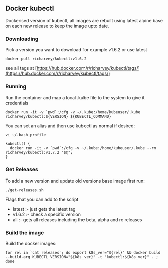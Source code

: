 ## Docker kubectl

Dockerised version of kubectl, all images are rebuilt using latest alpine base on each new release to keep the image upto date.

### Downloading

Pick a version you want to download for example v1.6.2 or use latest

```
docker pull richarvey/kubectl:v1.6.2
```

see all tags at [https://hub.docker.com/r/richarvey/kubectl/tags/](https://hub.docker.com/r/richarvey/kubectl/tags/)

### Running

Run the container and map a local .kube file to the system to give it credentials

```
docker run -it -v `pwd`:/cfg -v ~/.kube:/home/kubeuser/.kube richarvey/kubectl:${VERSION} ${KUBECTL_COMMAND}
```

You can set an alias and then use kubectl as normal if desired:

```
vi ~/.bash_profile
```

```
kubectl() {
  docker run -it -v `pwd`:/cfg -v ~/.kube:/home/kubeuser/.kube --rm richarvey/kubectl:v1.7.2 "$@";
}
```

### Get Releases

To add a new version and update old versions base image first run:

```
./get-releases.sh
```

Flags that you can add to the script

 - latest :- just gets the latest tag
 - v1.6.2 :- check a specific version
 - all :- gets all releases including the beta, alpha and rc releases

### Build the image

Build the docker images:

```
for rel in `cat releases`; do export k8s_ver="${rel}" && docker build --build-arg KUBECTL_VERSION="${k8s_ver}" -t "kubectl:${k8s_ver}" . ; done
```
